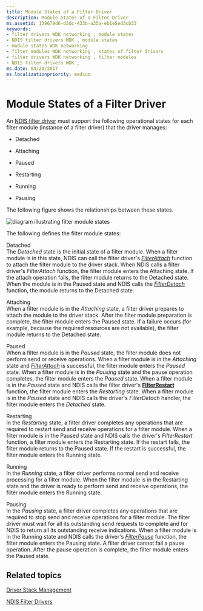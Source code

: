```yaml
---
title: Module States of a Filter Driver
description: Module States of a Filter Driver
ms.assetid: 139679d6-d3dc-433b-a35a-eb1e5ed3cb33
keywords:
- filter drivers WDK networking , module states
- NDIS filter drivers WDK , module states
- module states WDK networking
- filter modules WDK networking , states of filter drivers
- filter drivers WDK networking , filter modules
- NDIS filter drivers WDK ,
ms.date: 04/20/2017
ms.localizationpriority: medium
---
```


# Module States of a Filter Driver





An [NDIS filter driver](ndis-filter-drivers.md) must support the following operational states for each filter module (instance of a filter driver) that the driver manages:

-   Detached

-   Attaching

-   Paused

-   Restarting

-   Running

-   Pausing

The following figure shows the relationships between these states.

![diagram illustrating filter module states](images/filterstate.png)

The following defines the filter module states:

<a href="" id="detached"></a>Detached  
The *Detached* state is the initial state of a filter module. When a filter module is in this state, NDIS can call the filter driver's [*FilterAttach*](https://msdn.microsoft.com/library/windows/hardware/ff549905) function to attach the filter module to the driver stack. When NDIS calls a filter driver's *FilterAttach* function, the filter module enters the Attaching state. If the attach operation fails, the filter module returns to the Detached state. When the module is in the Paused state and NDIS calls the [*FilterDetach*](https://msdn.microsoft.com/library/windows/hardware/ff549918) function, the module returns to the Detached state.

<a href="" id="attaching"></a>Attaching  
When a filter module is in the *Attaching* state, a filter driver prepares to attach the module to the driver stack. After the filter module preparation is complete, the filter module enters the Paused state. If a failure occurs (for example, because the required resources are not available), the filter module returns to the Detached state.

<a href="" id="paused"></a>Paused  
When a filter module is in the *Paused* state, the filter module does not perform send or receive operations. When a filter module is in the *Attaching* state and [*FilterAttach*](https://msdn.microsoft.com/library/windows/hardware/ff549905) is successful, the filter module enters the *Paused* state. When a filter module is in the *Pausing* state and the pause operation completes, the filter module enters the *Paused* state. When a filter module is in the *Paused* state and NDIS calls the filter driver's [**FilterRestart**](https://msdn.microsoft.com/library/windows/hardware/ff549962) function, the filter module enters the *Restarting* state. When a filter module is in the *Paused* state and NDIS calls the driver's *FilterDetach* handler, the filter module enters the *Detached* state.

<a href="" id="restarting"></a>Restarting  
In the *Restarting* state, a filter driver completes any operations that are required to restart send and receive operations for a filter module. When a filter module is in the Paused state and NDIS calls the driver's *FilterRestart* function, a filter module enters the Restarting state. If the restart fails, the filter module returns to the Paused state. If the restart is successful, the filter module enters the Running state.

<a href="" id="running"></a>Running  
In the *Running* state, a filter driver performs normal send and receive processing for a filter module. When the filter module is in the Restarting state and the driver is ready to perform send and receive operations, the filter module enters the Running state.

<a href="" id="pausing"></a>Pausing  
In the *Pausing* state, a filter driver completes any operations that are required to stop send and receive operations for a filter module. The filter driver must wait for all its outstanding send requests to complete and for NDIS to return all its outstanding receive indications. When a filter module is in the Running state and NDIS calls the driver's [*FilterPause*](https://msdn.microsoft.com/library/windows/hardware/ff549957) function, the filter module enters the Pausing state. A filter driver cannot fail a pause operation. After the pause operation is complete, the filter module enters the Paused state.

## Related topics


[Driver Stack Management](driver-stack-management.md)

[NDIS Filter Drivers](ndis-filter-drivers.md)

 

 






